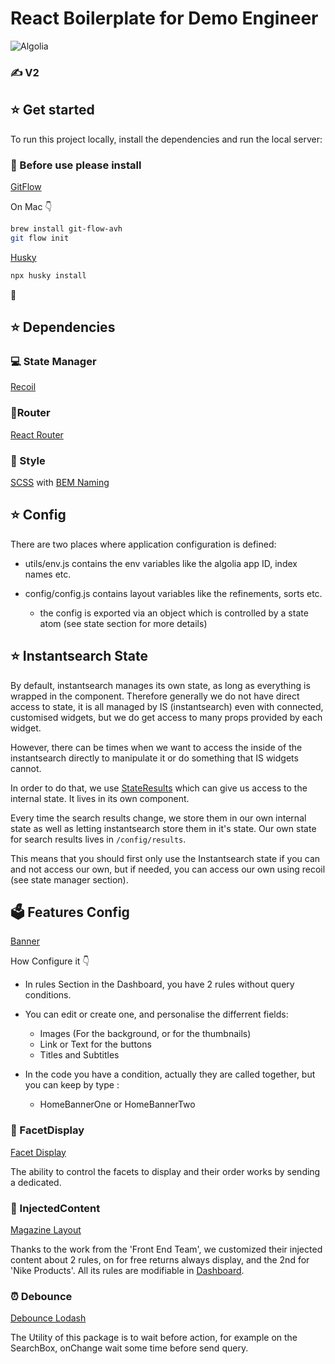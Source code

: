 # React Boilerplate for Demo Engineer

![Algolia](https://assets.codepen.io/707316/internal/avatars/users/default.png?fit=crop&format=auto&height=256&version=5&width=256)

<h3 style="font-family='Helvetica'; font-size=15px; font-weight=bold; color=grey;">✍️ V2</h3>

<h2 style="font-family='Helvetica'; font-size=15px; font-weight=bold; color=grey;">⭐️ Get started</h2>

To run this project locally, install the dependencies and run the local server:

<h3 style="font-family='Helvetica'; font-size=15px; font-weight=bold; color=grey;">👊 Before use please install</h3>

[GitFlow](https://danielkummer.github.io/git-flow-cheatsheet/)

On Mac 👇

```sh
brew install git-flow-avh
git flow init
```

[Husky](https://typicode.github.io/husky/#/)

```sh
npx husky install
```

🐶

<h2 style="font-family='Helvetica'; font-size=15px; font-weight=bold; color=grey;">⭐️ Dependencies</h2>

<h3 style="font-family='Helvetica'; font-size=15px; font-weight=bold; color=grey;">💻 State Manager</h3>

[Recoil](https://recoiljs.org/)

<h3 style="font-family='Helvetica'; font-size=15px; font-weight=bold; color=grey;">🚧Router</h3>

[React Router](https://v5.reactrouter.com/web/guides/quick-start)

<h3 style="font-family='Helvetica'; font-size=15px; font-weight=bold; color=grey;">🎨 Style</h3>

[SCSS](https://sass-lang.com/)
with
[BEM Naming](https://css-tricks.com/bem-101/)

<h2 style="font-family='Helvetica'; font-size=15px; font-weight=bold; color=grey;">⭐️ Config</h2>

There are two places where application configuration is defined:

- utils/env.js contains the env variables like the algolia app ID, index names etc.

- config/config.js contains layout variables like the refinements, sorts etc.
  - the config is exported via an object which is controlled by a state atom (see state section for more details)

<h2 style="font-family='Helvetica'; font-size=15px; font-weight=bold; color=grey;">⭐️ Instantsearch State</h2>

By default, instantsearch manages its own state, as long as everything is wrapped in the <Instantsearch> component. Therefore generally we do not have direct access to state, it is all managed by IS (instantsearch) even with connected, customised widgets, but we do get access to many props provided by each widget.

However, there can be times when we want to access the inside of the instantsearch directly to manipulate it or do something that IS widgets cannot.

In order to do that, we use [StateResults](https://www.algolia.com/doc/api-reference/widgets/state-results/react/#connector) which can give us access to the internal state. It lives in its own component.

Every time the search results change, we store them in our own internal state as well as letting instantsearch store them in it's state. Our own state for search results lives in `/config/results`.

This means that you should first only use the Instantsearch state if you can and not access our own, but if needed, you can access our own using recoil (see state manager section).

<h2 style="font-family='Helvetica'; font-size=15px; font-weight=bold; color=grey;">🗳 Features Config</h2>

[Banner](https://www.algolia.com/doc/guides/managing-results/rules/merchandising-and-promoting/how-to/add-banners/)

How Configure it 👇

- In rules Section in the Dashboard, you have 2 rules without query conditions.
- You can edit or create one, and personalise the differrent fields:
  - Images (For the background, or for the thumbnails)
  - Link or Text for the buttons
  - Titles and Subtitles
- In the code you have a condition, actually they are called together, but you can keep by type :

  - HomeBannerOne or HomeBannerTwo

<h3 style="font-family='Helvetica'; font-size=15px; font-weight=bold; color=grey;"> 👀 FacetDisplay</h3>

[Facet Display](https://www.algolia.com/doc/guides/building-search-ui/ui-and-ux-patterns/facet-display/react/)

The ability to control the facets to display and their order works by sending a dedicated.

<h3 style="font-family='Helvetica'; font-size=15px; font-weight=bold; color=grey;"> 💉 InjectedContent</h3>

[Magazine Layout](https://github.com/algolia/magazine-layout)

Thanks to the work from the 'Front End Team', we customized their injected content about 2 rules, on for free returns always display, and the 2nd for 'Nike Products'. All its rules are modifiable in [Dashboard](https://www.algolia.com/apps/853MYZ81KY/rules/flagship_fashion).

  <h3 style="font-family='Helvetica'; font-size=15px; font-weight=bold; color=grey;">⏰ Debounce</h3>

[Debounce Lodash](https://www.npmjs.com/package/lodash.debounce)

The Utility of this package is to wait before action, for example on the SearchBox, onChange wait some time before send query.
